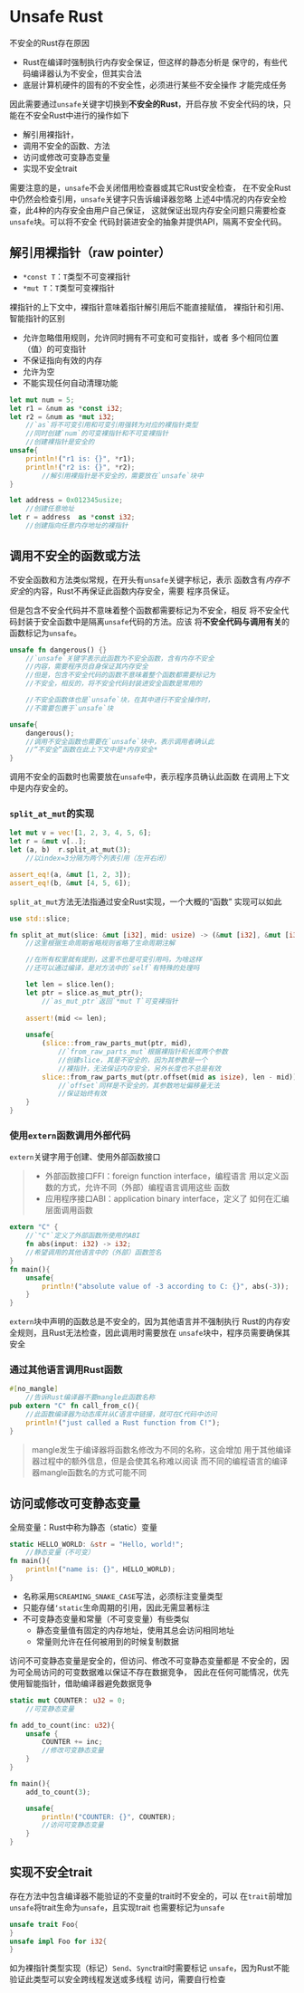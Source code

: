 #	Unsafe Rust

不安全的Rust存在原因

-	Rust在编译时强制执行内存安全保证，但这样的静态分析是
	保守的，有些代码编译器认为不安全，但其实合法
-	底层计算机硬件的固有的不安全性，必须进行某些不安全操作
	才能完成任务

因此需要通过`unsafe`关键字切换到**不安全的Rust**，开启存放
不安全代码的块，只能在不安全Rust中进行的操作如下

-	解引用裸指针，
-	调用不安全的函数、方法
-	访问或修改可变静态变量
-	实现不安全trait

需要注意的是，`unsafe`不会关闭借用检查器或其它Rust安全检查，
在不安全Rust中仍然会检查引用，`unsafe`关键字只告诉编译器忽略
上述4中情况的内存安全检查，此4种的内存安全由用户自己保证，
这就保证出现内存安全问题只需要检查`unsafe`块。可以将不安全
代码封装进安全的抽象并提供API，隔离不安全代码。

##	解引用裸指针（raw pointer）

-	`*const T`：`T`类型不可变裸指针
-	`*mut T`：`T`类型可变裸指针

裸指针的上下文中，裸指针意味着指针解引用后不能直接赋值，
裸指针和引用、智能指针的区别

-	允许忽略借用规则，允许同时拥有不可变和可变指针，或者
	多个相同位置（值）的可变指针
-	不保证指向有效的内存
-	允许为空
-	不能实现任何自动清理功能

```rust
let mut num = 5;
let r1 = &num as *const i32;
let r2 = &num as *mut i32;
	//`as`将不可变引用和可变引用强转为对应的裸指针类型
	//同时创建`num`的可变裸指针和不可变裸指针
	//创建裸指针是安全的
unsafe{
	println!("r1 is: {}", *r1);
	println!("r2 is: {}", *r2);
		//解引用裸指针是不安全的，需要放在`unsafe`块中
}

let address = 0x012345usize;
	//创建任意地址
let r = address  as *const i32;
	//创建指向任意内存地址的裸指针
```

##	调用不安全的函数或方法

不安全函数和方法类似常规，在开头有`unsafe`关键字标记，表示
函数含有*内存不安全*的内容，Rust不再保证此函数内存安全，需要
程序员保证。

但是包含不安全代码并不意味着整个函数都需要标记为不安全，相反
将不安全代码封装于安全函数中是隔离`unsafe`代码的方法。应该
将**不安全代码与调用有关**的函数标记为`unsafe`。

```rust
unsafe fn dangerous() {}
	//`unsafe`关键字表示此函数为不安全函数，含有内存不安全
	//内容，需要程序员自身保证其内存安全
	//但是，包含不安全代码的函数不意味着整个函数都需要标记为
	//不安全，相反的，将不安全代码封装进安全函数是常用的

	//不安全函数体也是`unsafe`块，在其中进行不安全操作时，
	//不需要包裹于`unsafe`块

unsafe{
	dangerous();
	//调用不安全函数也需要在`unsafe`块中，表示调用者确认此
	//“不安全”函数在此上下文中是*内存安全*
}
```
调用不安全的函数时也需要放在`unsafe`中，表示程序员确认此函数
在调用上下文中是内存安全的。

###	`split_at_mut`的实现

```rust
let mut v = vec![1, 2, 3, 4, 5, 6];
let r = &mut v[..];
let (a, b)  r.split_at_mut(3);
	//以index=3分隔为两个列表引用（左开右闭）

assert_eq!(a, &mut [1, 2, 3]);
assert_eq!(b, &mut [4, 5, 6]);
```

`split_at_mut`方法无法指通过安全Rust实现，一个大概的“函数”
实现可以如此

```rust
use std::slice;

fn split_at_mut(slice: &mut [i32], mid: usize) -> (&mut [i32], &mut [i32]) {
	//这里根据生命周期省略规则省略了生命周期注解

	//在所有权里就有提到，这里不也是可变引用吗，为啥这样
	//还可以通过编译，是对方法中的`self`有特殊的处理吗

	let len = slice.len();
	let ptr = slice.as_mut_ptr();
		//`as_mut_ptr`返回`*mut T`可变裸指针
	
	assert!(mid <= len);
	
	unsafe{
		(slice::from_raw_parts_mut(ptr, mid),
			//`from_raw_parts_mut`根据裸指针和长度两个参数
			//创建slice，其是不安全的，因为其参数是一个
			//裸指针，无法保证内存安全，另外长度也不总是有效
		slice::from_raw_parts_mut(ptr.offset(mid as isize), len - mid))
			//`offset`同样是不安全的，其参数地址偏移量无法
			//保证始终有效
	}
}
```

###	使用`extern`函数调用外部代码

`extern`关键字用于创建、使用外部函数接口

> -	外部函数接口FFI：foreign function interface，编程语言
	用以定义函数的方式，允许不同（外部）编程语言调用这些
	函数
> - 应用程序接口ABI：application binary interface，定义了
	如何在汇编层面调用函数


```rust
extern "C" {
	//`"C"`定义了外部函数所使用的ABI
	fn abs(input: i32) -> i32;
	//希望调用的其他语言中的（外部）函数签名
}
fn main(){
	unsafe{
		println!("absolute value of -3 according to C: {}", abs(-3));
	}
}
```

`extern`块中声明的函数总是不安全的，因为其他语言并不强制执行
Rust的内存安全规则，且Rust无法检查，因此调用时需要放在
`unsafe`块中，程序员需要确保其安全

###	通过其他语言调用Rust函数

```rust
#[no_mangle]
	//告诉Rust编译器不要mangle此函数名称
pub extern "C" fn call_from_c(){
	//此函数编译器为动态库并从C语言中链接，就可在C代码中访问
	println!("just called a Rust function from C!");
}
```
>	mangle发生于编译器将函数名修改为不同的名称，这会增加
	用于其他编译器过程中的额外信息，但是会使其名称难以阅读
	而不同的编程语言的编译器mangle函数名的方式可能不同

##	访问或修改可变静态变量

全局变量：Rust中称为静态（static）变量

```rust
static HELLO_WORLD: &str = "Hello, world!";
	//静态变量（不可变）
fn main(){
	println!("name is: {}", HELLO_WORLD);
}
```

-	名称采用`SCREAMING_SNAKE_CASE`写法，必须标注变量类型
-	只能存储`‘static`生命周期的引用，因此无需显著标注
-	不可变静态变量和常量（不可变变量）有些类似
	-	静态变量值有固定的内存地址，使用其总会访问相同地址
	-	常量则允许在任何被用到的时候复制数据

访问不可变静态变量是安全的，但访问、修改不可变静态变量都是
不安全的，因为可全局访问的可变数据难以保证不存在数据竞争，
因此在任何可能情况，优先使用智能指针，借助编译器避免数据竞争

```rust
static mut COUNTER： u32 = 0;
	//可变静态变量

fn add_to_count(inc: u32){
	unsafe {
		COUNTER += inc;
		//修改可变静态变量
	}
}

fn main(){
	add_to_count(3);

	unsafe{
		println!("COUNTER: {}", COUNTER);
		//访问可变静态变量
	}
}
```

##	实现不安全trait

存在方法中包含编译器不能验证的不变量的trait时不安全的，可以
在`trait`前增加`unsafe`将trait生命为`unsafe`，且实现trait
也需要标记为`unsafe`

```rust
unsafe trait Foo{
}
unsafe impl Foo for i32{
}
```

如为裸指针类型实现（标记）`Send`、`Sync`trait时需要标记
`unsafe`，因为Rust不能验证此类型可以安全跨线程发送或多线程
访问，需要自行检查
